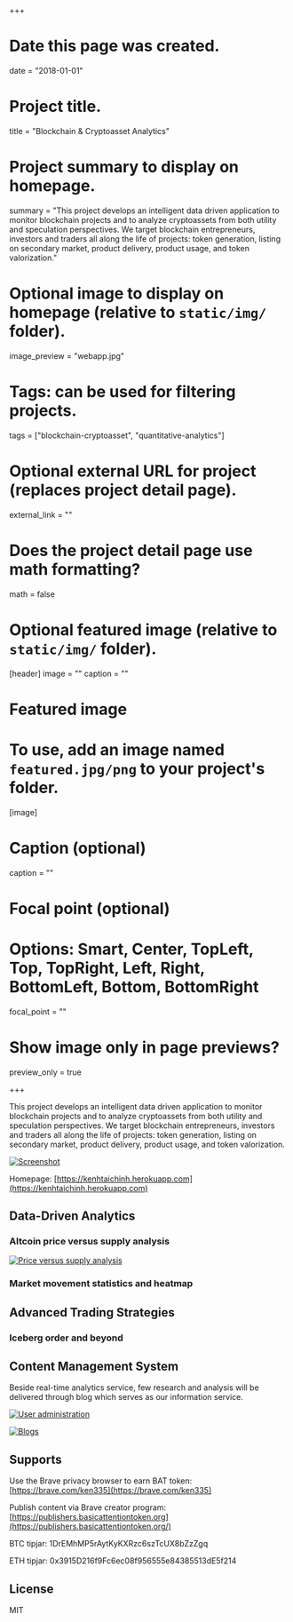 +++
# Date this page was created.
date = "2018-01-01"

# Project title.
title = "Blockchain & Cryptoasset Analytics"

# Project summary to display on homepage.
summary = "This project develops an intelligent data driven application to monitor blockchain projects and to analyze cryptoassets from both utility and speculation perspectives. We target blockchain entrepreneurs, investors and traders all along the life of projects: token generation, listing on secondary market, product delivery, product usage, and token valorization."

# Optional image to display on homepage (relative to `static/img/` folder).
image_preview = "webapp.jpg"

# Tags: can be used for filtering projects.
tags = ["blockchain-cryptoasset", "quantitative-analytics"]

# Optional external URL for project (replaces project detail page).
external_link = ""

# Does the project detail page use math formatting?
math = false

# Optional featured image (relative to `static/img/` folder).
[header]
image = ""
caption = ""

# Featured image
# To use, add an image named `featured.jpg/png` to your project's folder. 
[image]
  # Caption (optional)
  caption = ""

  # Focal point (optional)
  # Options: Smart, Center, TopLeft, Top, TopRight, Left, Right, BottomLeft, Bottom, BottomRight
  focal_point = ""

  # Show image only in page previews?
  preview_only = true

+++

This project develops an intelligent data driven application to monitor blockchain projects and to analyze cryptoassets from both utility and speculation perspectives. We target blockchain entrepreneurs, investors and traders all along the life of projects: token generation, listing on secondary market, product delivery, product usage, and token valorization.

[![Screenshot](banner.png)](banner.png)

Homepage: [https://kenhtaichinh.herokuapp.com](https://kenhtaichinh.herokuapp.com)

## Data-Driven Analytics

### Altcoin price versus supply analysis

[![Price versus supply analysis](signal.png)](signal.png)

### Market movement statistics and heatmap

## Advanced Trading Strategies

### Iceberg order and beyond

## Content Management System

Beside real-time analytics service, few research and analysis will be delivered through blog which serves as our information service.

[![User administration](user.png)](user.png)

[![Blogs](blog.png)](blog.png)

## Supports

Use the Brave privacy browser to earn BAT token: [https://brave.com/ken335](https://brave.com/ken335)

Publish content via Brave creator program: [https://publishers.basicattentiontoken.org](https://publishers.basicattentiontoken.org/)

BTC tipjar: 1DrEMhMP5rAytKyKXRzc6szTcUX8bZzZgq

ETH tipjar: 0x3915D216f9Fc6ec08f956555e84385513dE5f214

## License

MIT